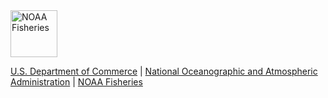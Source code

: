 <img src="https://raw.githubusercontent.com/nmfs-general-modeling-tools/nmfspalette/main/man/figures/noaa-fisheries-rgb-2line-horizontal-small.png" style="height: 75px !important;"  alt="NOAA Fisheries"> 

[U.S. Department of Commerce](https://www.commerce.gov/) | [National Oceanographic and Atmospheric Administration](https://www.noaa.gov) | [NOAA Fisheries](https://www.fisheries.noaa.gov/)

